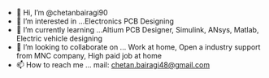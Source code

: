 - 👋 Hi, I’m @chetanbairagi90
- 👀 I’m interested in ...Electronics PCB Designing 
- 🌱 I’m currently learning ...Altium PCB Designer, Simulink, ANsys, Matlab, Electric vehicle designing
- 💞️ I’m looking to collaborate on ... Work at home, Open a industry support from MNC company, High paid job at home 
- 📫 How to reach me ... mail: chetan.bairagi48@gmail.com

<!---
chetanbairagi90/chetanbairagi90 is a ✨ special ✨ repository because its `README.md` (this file) appears on your GitHub profile.
You can click the Preview link to take a look at your changes.
--->
